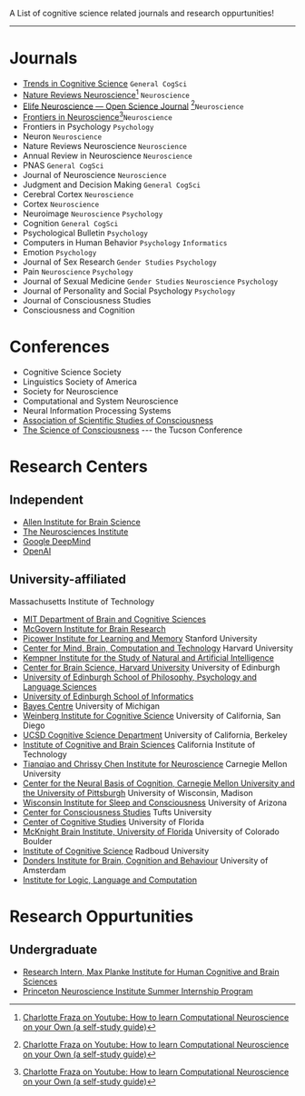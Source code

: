 A List of cognitive science related journals and research oppurtunities! 
___
# Journals
* [Trends in Cognitive Science](https://www.cell.com/trends/cognitive-sciences/home) `General CogSci`
* [Nature Reviews Neuroscience](https://www.nature.com/nrn/)[^1] `Neuroscience`
* [Elife Neuroscience — Open Science Journal](https://elifesciences.org/subjects/neuroscience) [^1]`Neuroscience`
* [Frontiers in Neuroscience](https://www.frontiersin.org/journals/neuroscience)[^1]`Neuroscience`
* Frontiers in Psychology `Psychology`
* Neuron `Neuroscience`
* Nature Reviews Neuroscience `Neuroscience`
* Annual Review in Neuroscience `Neuroscience`
* PNAS `General CogSci`
* Journal of Neuroscience `Neuroscience`
* Judgment and Decision Making `General CogSci`
* Cerebral Cortex `Neuroscience`
* Cortex `Neuroscience`
* Neuroimage `Neuroscience` `Psychology`
* Cognition `General CogSci`
* Psychological Bulletin `Psychology`
* Computers in Human Behavior `Psychology` `Informatics`
* Emotion `Psychology`
* Journal of Sex Research `Gender Studies` `Psychology`
* Pain `Neuroscience` `Psychology`
* Journal of Sexual Medicine `Gender Studies` `Neuroscience` `Psychology`
* Journal of Personality and Social Psychology `Psychology`
* Journal of Consciousness Studies
* Consciousness and Cognition

# Conferences
* Cognitive Science Society
* Linguistics Society of America
* Society for Neuroscience
* Computational and System Neuroscience
* Neural Information Processing Systems
* [Association of Scientific Studies of Consciousness](https://theassc.org/)
* [The Science of Consciousness](https://consciousness.arizona.edu/science-consciousness-conference) --- the Tucson Conference

# Research Centers
## Independent
* [Allen Institute for Brain Science](https://alleninstitute.org/)
* [The Neurosciences Institute](https://nsi.wegall.net/)
* [Google DeepMind](https://www.deepmind.com/)
* [OpenAI](https://openai.com/)

## University-affiliated
Massachusetts Institute of Technology
* [MIT Department of Brain and Cognitive Sciences](https://bcs.mit.edu/)
* [McGovern Institute for Brain Research](https://mcgovern.mit.edu/)
* [Picower Institute for Learning and Memory](https://picower.mit.edu/)
Stanford University
* [Center for Mind, Brain, Computation and Technology](https://neuroscience.stanford.edu/mbct/home)
Harvard University
* [Kempner Institute for the Study of Natural and Artificial Intelligence](https://www.harvard.edu/kempner-institute/)
* [Center for Brain Science, Harvard University](https://cbs.fas.harvard.edu/)
University of Edinburgh 
* [University of Edinburgh School of Philosophy, Psychology and Language Sciences](https://www.ed.ac.uk/ppls)
* [University of Edinburgh School of Informatics](https://www.ed.ac.uk/informatics)
* [Bayes Centre](https://www.ed.ac.uk/bayes)
University of Michigan
* [Weinberg Institute for Cognitive Science](https://lsa.umich.edu/weinberginstitute)
University of California, San Diego
* [UCSD Cognitive Science Department](https://cogsci.ucsd.edu/)
University of California, Berkeley
* [Institute of Cognitive and Brain Sciences](https://icbs.berkeley.edu/)
California Institute of Technology
* [Tianqiao and Chrissy Chen Institute for Neuroscience](https://neuroscience.caltech.edu/)
Carnegie Mellon University
* [Center for the Neural Basis of Cognition, Carnegie Mellon University and the University of Pittsburgh](https://www.cnbc.cmu.edu/)
University of Wisconsin, Madison
* [Wisconsin Institute for Sleep and Consciousness](https://sleep-and-consciousness.wisc.edu/)
University of Arizona
* [Center for Consciousness Studies](https://consciousness.arizona.edu/)
Tufts University
* [Center of Cognitive Studies](https://ase.tufts.edu/cogstud/)
University of Florida
* [McKnight Brain Institute, University of Florida](https://mbi.ufl.edu/)
University of Colorado Boulder
* [Institute of Cognitive Science](https://www.colorado.edu/ics/)
Radboud University
* [Donders Institute for Brain, Cognition and Behaviour](https://www.ru.nl/donders/)
University of Amsterdam
* [Institute for Logic, Language and Computation](https://www.illc.uva.nl/)


# Research Oppurtunities

## Undergraduate
* [Research Intern, Max Planke Institute for Human Cognitive and Brain Sciences](https://www.cbs.mpg.de/career/internships)
* [Princeton Neuroscience Institute Summer Internship Program](https://undergraduateresearch.princeton.edu/programs/summer-programs/princeton-neuroscience-institute-summer-internship-program)


[^1]:[Charlotte Fraza on Youtube: How to learn Computational Neuroscience on your Own (a self-study guide)](https://www.youtube.com/watch?v=MhF3R_0LWbk)
